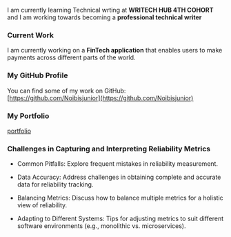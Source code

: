 I am currently learning Technical wrting at **WRITECH HUB 4TH COHORT** and I am working towards becoming a **professional technical writer**

### Current Work

I am currently working on a **FinTech application** that enables users to make payments across different parts of the world.

### My GitHub Profile 

You can find some of my work on GitHub:  
[https://github.com/Noibisjunior](https://github.com/Noibisjunior)

### My Portfolio 
[portfolio](https://super-developer-portfolio.vercel.app/)

### Challenges in Capturing and Interpreting Reliability Metrics

- Common Pitfalls: Explore frequent mistakes in reliability measurement.

- Data Accuracy: Address challenges in obtaining complete and accurate data for reliability tracking.

- Balancing Metrics: Discuss how to balance multiple metrics for a holistic view of reliability.

- Adapting to Different Systems: Tips for adjusting metrics to suit different software environments (e.g., monolithic vs. microservices).

